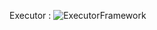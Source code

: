 Executor : ![ExecutorFramework](https://github.com/user-attachments/assets/8740da15-efe6-4396-8399-4106a78c9963)
